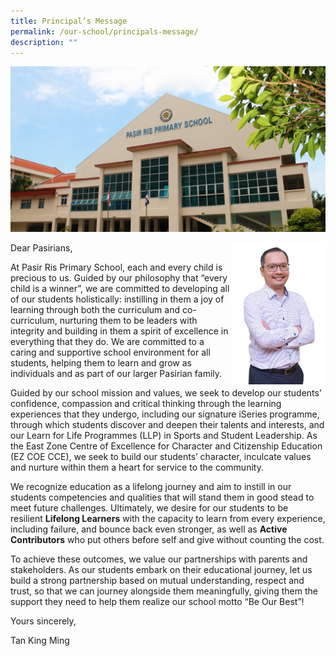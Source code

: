 ```yaml
---
title: Principal’s Message
permalink: /our-school/principals-message/
description: ""
---
```


![](/images/Info%20Pic/School%20Photo.png)







Dear Pasirians,                 <img src="/images/Tan King Ming.png" style="width:30%" align = "right">

At Pasir Ris Primary School, each and every child is precious to us. Guided by our philosophy that “every child is a winner”, we are committed to developing all of our students holistically: instilling in them a joy of learning through both the curriculum and co-curriculum, nurturing them to be leaders with integrity and building in them a spirit of excellence in everything that they do. We are committed to a caring and supportive school environment for all students, helping them to learn and grow as individuals and as part of our larger Pasirian family.

Guided by our school mission and values, we seek to develop our students’ confidence, compassion and critical thinking through the learning experiences that they undergo, including our signature iSeries programme, through which students discover and deepen their talents and interests, and our Learn for Life Programmes (LLP) in Sports and Student Leadership. As the East Zone Centre of Excellence for Character and Citizenship Education (EZ COE CCE), we seek to build our students’ character, inculcate values and nurture within them a heart for service to the community.

We recognize education as a lifelong journey and aim to instill in our students competencies and qualities that will stand them in good stead to meet future challenges. Ultimately, we desire for our students to be resilient **Lifelong Learners** with the capacity to learn from every experience, including failure, and bounce back even stronger, as well as **Active Contributors** who put others before self and give without counting the cost.

To achieve these outcomes, we value our partnerships with parents and stakeholders. As our students embark on their educational journey, let us build a strong partnership based on mutual understanding, respect and trust, so that we can journey alongside them meaningfully, giving them the support they need to help them realize our school motto “Be Our Best”!

Yours sincerely,

Tan King Ming